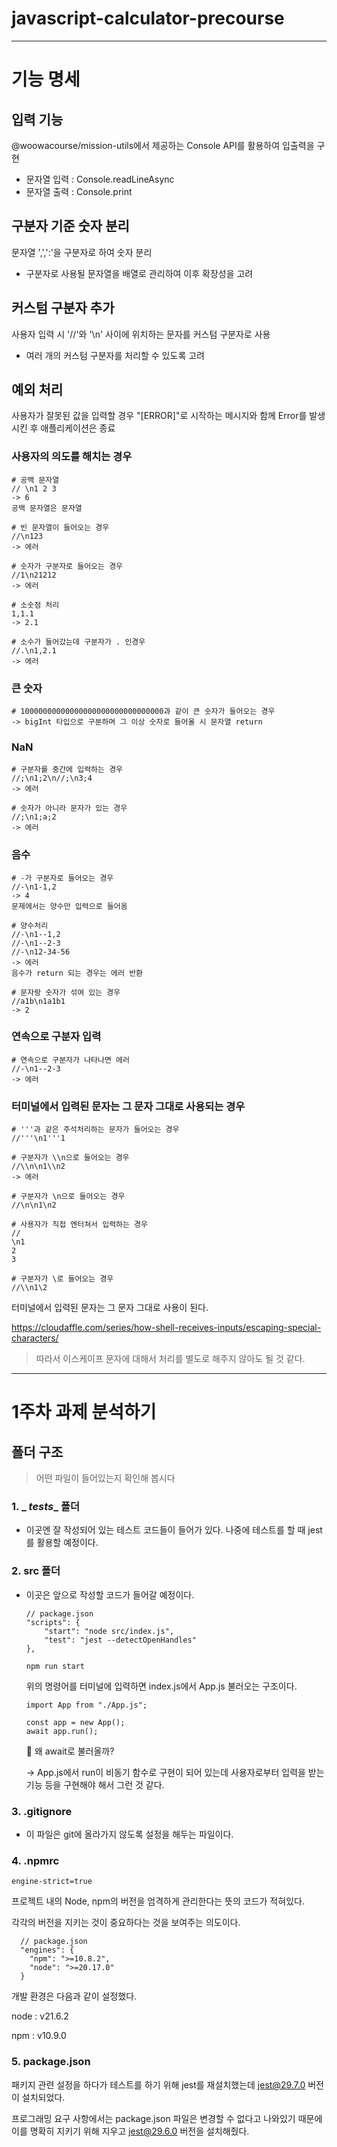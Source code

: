 # javascript-calculator-precourse

---
# 기능 명세

## 입력 기능

@woowacourse/mission-utils에서 제공하는 Console API를 활용하여 입출력을 구현
- 문자열 입력 : Console.readLineAsync
- 문자열 출력 : Console.print

## 구분자 기준 숫자 분리

문자열 ',',':'을 구분자로 하여 숫자 분리
- 구분자로 사용될 문자열을 배열로 관리하여 이후 확장성을 고려

## 커스텀 구분자 추가

사용자 입력 시 '//'와 '\n' 사이에 위치하는 문자를 커스텀 구분자로 사용
- 여러 개의 커스텀 구분자를 처리할 수 있도록 고려

## 예외 처리

사용자가 잘못된 값을 입력할 경우 "[ERROR]"로 시작하는 메시지와 함께 Error를 발생시킨 후 애플리케이션은 종료

### 사용자의 의도를 해치는 경우
```
# 공백 문자열
// \n1 2 3
-> 6
공백 문자열은 문자열

# 빈 문자열이 들어오는 경우
//\n123
-> 에러

# 숫자가 구분자로 들어오는 경우
//1\n21212
-> 에러
```

```
# 소숫점 처리
1,1.1
-> 2.1

# 소수가 들어갔는데 구분자가 . 인경우
//.\n1,2.1
-> 에러
```

### 큰 숫자
```
# 10000000000000000000000000000000과 같이 큰 숫자가 들어오는 경우
-> bigInt 타입으로 구분하며 그 이상 숫자로 들어올 시 문자열 return
```

### NaN
```
# 구분자를 중간에 입력하는 경우
//;\n1;2\n//;\n3;4
-> 에러

# 숫자가 아니라 문자가 있는 경우
//;\n1;a;2
-> 에러
```

### 음수
```
# -가 구분자로 들어오는 경우
//-\n1-1,2
-> 4 
문제에서는 양수만 입력으로 들어옴

# 양수처리
//-\n1--1,2
//-\n1--2-3
//-\n12-34-56
-> 에러
음수가 return 되는 경우는 에러 반환

# 문자랑 숫자가 섞여 있는 경우
//a1b\n1a1b1
-> 2
```
### 연속으로 구분자 입력
```
# 연속으로 구분자가 나타나면 에러
//-\n1--2-3
-> 에러
```
### 터미널에서 입력된 문자는 그 문자 그대로 사용되는 경우
```
# '''과 같은 주석처리하는 문자가 들어오는 경우
//'''\n1'''1

# 구분자가 \\n으로 들어오는 경우
//\\n\n1\\n2
-> 에러

# 구분자가 \n으로 들어오는 경우
//\n\n1\n2

# 사용자가 직접 엔터쳐서 입력하는 경우
//
\n1
2
3

# 구분자가 \로 들어오는 경우
//\\n1\2
```

터미널에서 입력된 문자는 그 문자 그대로 사용이 된다.

https://cloudaffle.com/series/how-shell-receives-inputs/escaping-special-characters/

> 따라서 이스케이프 문자에 대해서 처리를 별도로 해주지 않아도 될 것 같다.
---
# 1주차 과제 분석하기

## 폴더 구조
> 어떤 파일이 들어있는지 확인해 봅시다
### 1. _ _tests__ 폴더
- 이곳엔 잘 작성되어 있는 테스트 코드들이 들어가 있다. 나중에 테스트를 할 때 jest를 활용할 예정이다.

### 2. src 폴더
- 이곳은 앞으로 작성할 코드가 들어갈 예정이다.
    ```
    // package.json
    "scripts": {
        "start": "node src/index.js",
        "test": "jest --detectOpenHandles"
    },
    ```
    ```
    npm run start
    ```
    위의 명령어를 터미널에 입력하면 index.js에서 App.js 불러오는 구조이다.

    ```
    import App from "./App.js";

    const app = new App();
    await app.run();
    ```

    🤔 왜 await로 불러올까?
  
    -> App.js에서 run이 비동기 함수로 구현이 되어 있는데 사용자로부터 입력을 받는 기능 등을 구현해야 해서 그런 것 같다.

### 3. .gitignore
- 이 파일은 git에 올라가지 않도록 설정을 해두는 파일이다. 

### 4. .npmrc
```
engine-strict=true
```
프로젝트 내의 Node, npm의 버전을 엄격하게 관리한다는 뜻의 코드가 적혀있다.

각각의 버전을 지키는 것이 중요하다는 것을 보여주는 의도이다.
```
  // package.json
  "engines": {
    "npm": ">=10.8.2",
    "node": ">=20.17.0"
  }
```
개발 환경은 다음과 같이 설정했다.

node : v21.6.2

npm : v10.9.0

### 5. package.json

패키지 관련 설정을 하다가 테스트를 하기 위해 jest를 재설치했는데 jest@29.7.0 버전이 설치되었다. 

프로그래밍 요구 사항에서는 package.json 파일은 변경할 수 없다고 나와있기 때문에 이를 명확히 지키기 위해 지우고 jest@29.6.0 버전을 설치해줬다.
